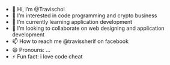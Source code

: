 - 👋 Hi, I’m @Travischol
- 👀 I’m interested in code programming and crypto business
- 🌱 I’m currently learning application development 
- 💞️ I’m looking to collaborate on web designing and application development 
- 📫 How to reach me @travissherif on facebook
- 😄 Pronouns: ...
- ⚡ Fun fact: i love code cheat

<!---
Travischol/Travischol is a ✨ special ✨ repository because its `README.md` (this file) appears on your GitHub profile.
You can click the Preview link to take a look at your changes.
--->

